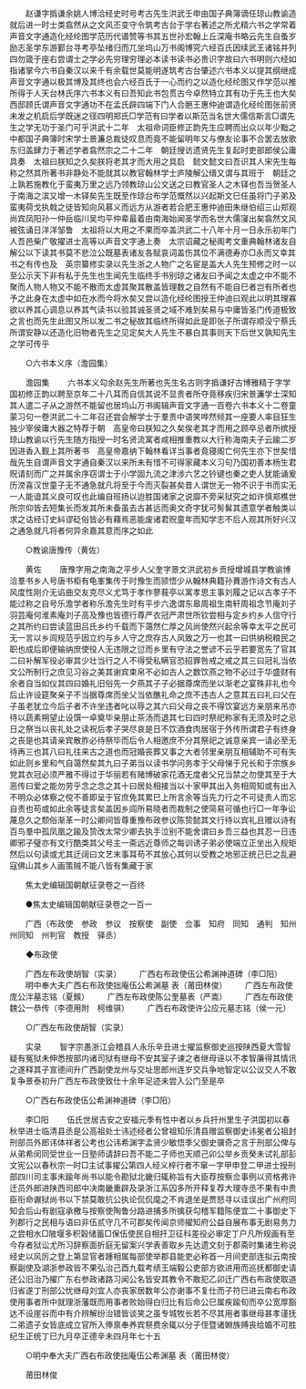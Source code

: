 <!-- { "loadSidebar": true } -->
　　赵谦字撝谦余姚人博洽经史时号考古先生洪武壬申由国子典簿谪任琼山教谕造就后进一时士类翕然从之文风丕变守令筑考古台于学右著述之所尤精六书之学常着声音文字通造化经纶图学范历代谱赞等书其五世孙宏翰上丘深庵书略云先生自蚤岁励志圣学东游鄞台寻考亭坠绪归而兀坐坞山万书阁博究六经百氏因续武王诸铭并列四勿箴于座右尝谓士之学必先穷理穷理必本读书读书必贵识字故曰六书明则六经如指诸掌今六书自秦汉以来千有余载世莫能明遂筑考古台肇述六书本义以提其纲继成声音文字通以极其博及其终也会六经百氏于一心而约之以造化经纶图又作学范以推所得于人天台林氏序六书本义有曰吾知此书包贯古今卓然特立其有功于先王也大矣西邸顾氏谓声音文字通功不在孟氏辟四端下门人合脃王惠仲迪谓造化经纶图张前贤未发之机启后学既迷之径四明郑氏□学范有曰学者以斯范当名世大儒信斯言□谓先生之学无功于圣门可乎洪武十二年　太祖命词臣修正韵先生应聘而出众以年少黜之中都国子典簿时宋学士景濂总裁徒叹息而竟不能留明年又与僚友论事不合罢去放歌东归盖肆力于著述学者翕然宗之二十二年　朝廷搜访遗贤先生复起时吏部郎侯公庸具奏　太祖曰朕知之久矣朕将老其才而大用之具启　懿文懿文曰吾识其人宋先生每称之然其所著书非静处不能就其以教官翰林学士庐陵解公缙又谓与其班于　朝廷之上孰若施教化于蛮夷万里之远乃领教琼山公文送之曰教官圣人之木铎也吾当贺圣人于南海之滨又增一木铎矣先生既至作琼台布学范慨然以兴起斯文巳任虽将门子弟及蛮夷荷戈执戟之徒皆知向风慕义而远方从游者若合肥王惠仲迪田朱继伯绍三山郑观尚宾凤阳孙一仲岳临川吴均平仲辈最着由南海始闻圣学而名世大儒寖出矣翕然文风被弦诵日洋洋邹鲁　太祖将以大用之不果而卒盖洪武二十八年十月一日永乐初年门人吾邑柴广敬擢进士高等以声音文字通上奏　太宗诏藏之秘阁考文重典翰林诸友自解公以下读其书莫不悲泣公既墓表诸友各赋哀词盖伤其位不满德寿亦□永而又幸其书之有传也及　英宗纂修实录以先生浙之人物广之名宦是盖大人先生预修之时一以至公示天下非有私于先生也生闻先生临终手书别琼之诸友曰予闻之太虚之中不能不聚而人物人物又不能不散而太虚其聚其散盖皆理数之自然有不能自巳者岂有所者也予之此身在太虚中如在水而今将水矣又尝以造化经纶图授王仲迪曰观此以明其理寡欲以养其心调息以养其气读书以验其诚圣贤之域不难到矣易与中庸皆圣门传道极致之言也而先生此图又所以发二书之秘故其临终所得如此是即张子所谓存顺没宁蔡氏所谓安静以还造化旧物者先生之见定矣大人先生不暴白其事则天下后世又孰知先生之学可传乎 

　　○六书本义序（澹园集） 

　　澹园集 
　　六书本义勾余赵先生所著也先生名古则字撝谦好古博雅精于字学国初修正韵以聘至京年二十八耳而自信其说不显贵者所夺竟移疾归宋景濂学士深知其人遣二子从之游然不能留也居坞山万书阁辑声音文字通一百卷六书本义十二卷童蒙习句一卷洪武二十二年召还尝会解学士于羣贵中语笑哗然倾其一座要人率目狂生独少宰侯庸大器之特荐于朝　高皇帝曰朕知之久矣俟老其才而用之顾卒忌者所摈授琼山教谕以行先生随方指授一时名贤流寓者咸相推重教以大行称海南夫子云踰二岁因进香入觐上其所著书　高皇帝嘉纳下翰林看详当事者竟寝阁亡何先生亦下世矣惜哉先生自谓声音文字通自秦汉以来所未有惜不可得家藏本义习句乃国初善本杨生君贶请刻而广之并属余序窃谓士于小学固九流之津涉六艺之钤键也秦之吏人犹能诵爰历滂喜汉世童子无不通急就凡将至于今而灭裂甚矣昔人谓世无一物不识于书而实无一人能谙其义良可叹也此编自班扬以迨胜国诸家之说靡不旁采狱究之如许慎郑樵世所宗仰皆去短集长而发其所未备虽去古甚远而奥文奇字犹可髣髴其遗意学者触类以求之诂经订史紏谬砭俗皆必有藉焉恶能废诸君贶童年而知学志不后人观其所好兴汉之通急就凡将者何异余嘉其意而序之如此 

　　○教谕唐豫传（黄佐） 

　　黄佐 
　　唐豫字用之南海之平步人父奎字景文洪武初乡贡授增城县学教谕博洽羣书乡人号唐书柜有龟峯集传于时豫生而颕悟少从翰林典籍孙蕡游作诗文有古人风度性刚介无谄曲交友克尽义尤笃于孝作蓼莪亭以寓孝思主事刘履之记以古孝子不能过称之自号乐澹学者称乐澹先生时有平步六逸谓东皋周祖生南轩周祖念节庵刘子羽芸庵何淮素庵刘子高及豫也皆德行尊严衣冠严肃世所钦尝相与定乡约乡人信守行之其所约曰尝读蓝田吕氏乡约千载而下蔼然仁厚之风尚使然兴起余等幸太平之民可无一言以乡闾规范乎因立约与乡人守之庶存古人风致之万一也其一曰供纳税粮民之职也成后即便输纳庶使役人无违限之愆而乡里有守法之誉谚不云乎若要宽先了官其二曰补解军役必审其少壮当行之人不得受私瞒官恐招罪咎戒之戒之其三曰冠礼当依文公所制行之庶见习谷之美其谢宾束帛不必如古人之数饮燕之物不必过于华盛财有余者自当如仪其四曰婚礼旧俗先一夕燕其子子必据尊席而坐以渐老之宴殊非礼也今后止许设筵聚亲子不当据尊席而坐父当依醮礼命之庶不违古人之意其五曰礼曰父在子虽老犹立今后子者不许坐违者叱以辱之其六曰父母之丧不得饮宴远方亲朋来吊亦待以蔬素朔望止设馔一卓奠毕亲朋止茶汤而退其七曰四时祭祀称家有无须及时之忌日之祭当以丧礼处之读祝后孝子哭尽哀是日不饮酒食肉居宿于外传所谓君子有终身之丧是也其请亲宾散胙必待祭毕而后令人相邀庶不分其祭祀之诚意亲宾一请必至无待再三也其八曰礼往来古之道也而冠婚丧葬又事之大者邻里亲朋互相辅助不可有失如此则乡里和气自蔼然矣其九曰子弟当以读书学问务孝于父母悌于兄长和于宗族乡党其衣冠必须严雅不得过于华丽若有赌博破家花酒无度者父兄当禁之勿使其至于大恶传曰爱之能勿劳乎念之念之其十曰居处相接当以十家甲其出入务相周知或有出入不明众必体察之傥不善即呈于官庶免其累巳上所言余等当先力行之不可徒责人而忘自责也苟或如此余等徒言矣盖因乡闾所易晓者而裁制之使简易可循也行□一年争讼蔑息久之颓俗渐革一时公卿间皆尊重豫布政参议陈贽懿其文行待以宾礼且赠以诗有百鸟羣中孤凤凰之踰及贽改太常少卿去执手泣别不能舍谓曰乡吾三益也其忍一日违卿邪子璧亦有文行酷类其父号主一斋远近尊师之每训诱子弟必使端立正坐出入规矩然后以句读或尤其迂阔曰文艺末事耳苟不其放心其何以受教之地邪正统己巳之乱避寇佛山其乡人画策贼不能八皆有集藏于家 

　　焦太史编辑国朝献征录卷之一百终 

　　●焦太史编辑国朝献征录卷之一百一 

　　广西（布政使　参政　参议　按察使　副使　佥事　知府　同知　通判　知州　州同知　州判官　教授　驿丞） 

　　◆布政使 

　　广西左布政使胡智（实录） 
　　广西右布政使伍公希渊神道碑（李□阳） 
　　明中奉大夫广西右布政使拙庵伍公希渊墓 表（莆田林俊） 
　　广西左布政使庞公泮墓志铭（夏鍭） 
　　广西左布政使陈公奎墓表（严嵩） 
　　广西左布政使魏公一恭传（李德用附　柯维骐） 
　　广西右布政使许公应元墓志铭（侯一元） 

　　○广西左布政使胡智（实录） 

　　实录 
　　智字宗愚浙江会稽县人永乐辛丑进士擢监察御史巡按陕西夏大雪智疑有冤狱未伸悉按部内诸司狱有继母不安其室子谏之者继母诬以不孝智廉得其情讯之遂释其子宣德间升广西副使龙州与交址思郎州连岁交兵争地智定以公议交人不敢复争景泰初升广西左布政使致仕十余年足迹未尝入公门至是卒 

　　○广西右布政使伍公希渊神道碑（李□阳） 

　　李□阳 
　　伍氏世居吉安之安福元季有性中者以乡兵扞州里生子洪国初以春秋举进士临清县丞是公高祖处士讳述经者公曾祖知乐清县赠监察御史讳冕者公祖封刑部员外郎讳体祥者公考也公讳希渊字孟贤少敏悟季父御史骥奇之言于刑部公俾与从弟希闵同受世业一日塾师请辞曰吾不能二子师也天顺己卯公举乡贡癸未试礼部彭文宪公以春秋宗一时□主试事擢公第四人经义梓行者不窜一字甲申登二甲进士授刑部四川司主事未踰年尚书以能令勘狱北畿归辄称旨有大臣荐按察佥事例以资格弗许迁员外郎进陕西司郎中决南畿重辟及录浙江系囚多所开释复荐大理寺丞不果有中贵臣衔命谳狱尚书以下禁莫敢抗公执论侃侃麾之不肯退坐是贾怒寻以诖误出广州府同知会后山有剧寇承檄与按察使陶鲁分路进捕多所擒获勾稽军籍陈便宜二十事御史下列郡行之民相与语曰非伍贰守几不可郡矣传闻京师擢知府公益自展布事无剧易务力之尝相水□陂堰多积榖储蓄□保伍使民自相扞卫征科差役必审定丁户凡所规画有至今存者狱讼尤所习辞察面折庭无留案兴学表善取乡先达遗文刻于郡斋时集诸生称说经史以风厉之登上第显官者踵相属每部使举郡县能吏必称首一月间吏部连拟云南按察副使及湖浙参政皆不果弘治己酉九载考绩王端毅公吏部方欲进用而巡抚都御史请还公旧治乃擢广东右参政诸路习闻公名皆安其教令不敢犯乙卯迁广西右布政使取道归省遂丁刑部公忧继母刘宜人亦丧家居数年公亦谢事不复仕而子符巳进云南右布政使用事者所中就理浙藩既而用事者败始得白归比有后命公巳属疾踰旬而卒公宽厚豁达不设崖谷而中有介辨解纷治错皆谈笑之虽专城牧长若不尽其用者事继母甚孝谨抚二弟遗子女皆底成立官所入俸禀奉养宾祭费余辄以分子侄暨诸婣族赙丧给婚不可胜纪生正统丁巳九月卒正德辛未四月年七十五 

　　○明中奉大夫广西右布政使拙庵伍公希渊墓 表（莆田林俊） 

　　莆田林俊 
